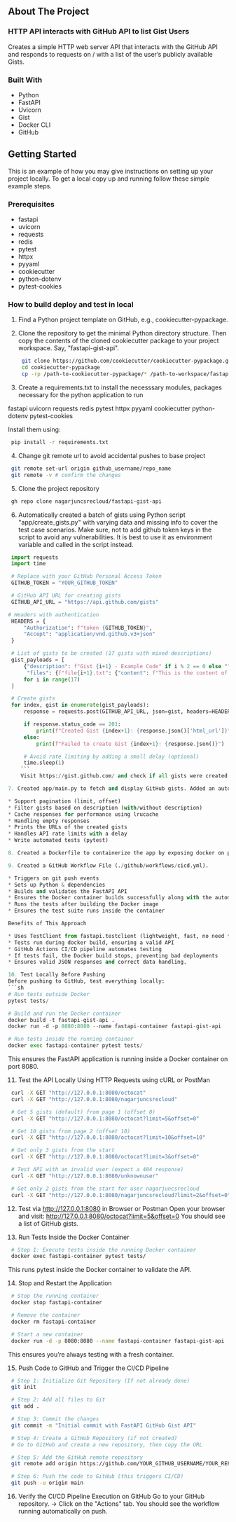 <!-- ABOUT THE PROJECT -->
## About The Project
### HTTP API interacts with GitHub API to list Gist Users

Creates a simple HTTP web server API that interacts with the GitHub API and responds to requests on /<USER> with a list of the user’s publicly available Gists.

### Built With

* Python
* FastAPI
* Uvicorn
* Gist
* Docker CLI
* GitHub

<!-- GETTING STARTED -->
## Getting Started

This is an example of how you may give instructions on setting up your project locally.
To get a local copy up and running follow these simple example steps.

### Prerequisites

* fastapi
* uvicorn
* requests
* redis
* pytest
* httpx
* pyyaml
* cookiecutter
* python-dotenv
* pytest-cookies

### How to build deploy and test in local

1. Find a Python project template on GitHub, e.g., cookiecutter-pypackage.

2. Clone the repository to get the minimal Python directory structure. Then copy the contents of the cloned cookiecutter package to your project workspace. Say, "fastapi-gist-api".
   ```sh
    git clone https://github.com/cookiecutter/cookiecutter-pypackage.git
    cd cookiecutter-pypackage
    cp -rp /path-to-cookiecutter-pypackage/* /path-to-workspace/fastapi-gist-api/
   ```

3. Create a requirements.txt to install the necesssary modules, packages necessary for the python application to run

fastapi
uvicorn
requests
redis
pytest
httpx
pyyaml
cookiecutter
python-dotenv
pytest-cookies

Install them using:
  ```sh
   pip install -r requirements.txt
  ```

4. Change git remote url to avoid accidental pushes to base project
  ```sh
   git remote set-url origin github_username/repo_name
   git remote -v # confirm the changes
  ```
5. Clone the project repository
  ```sh
   gh repo clone nagarjuncsrecloud/fastapi-gist-api
  ```
6. Automatically created a batch of gists using Python script "app/create_gists.py" with varying data and missing info to cover the test case scenarios. Make sure, not to add github token keys in the script to avoid any vulnerabilities. It is best to use it as environment variable and called in the script instead.
  ```python
   import requests
   import time

   # Replace with your GitHub Personal Access Token
   GITHUB_TOKEN = "YOUR_GITHUB_TOKEN"

   # GitHub API URL for creating gists
   GITHUB_API_URL = "https://api.github.com/gists"

  # Headers with authentication
   HEADERS = {
       "Authorization": f"token {GITHUB_TOKEN}",
       "Accept": "application/vnd.github.v3+json"
   }

   # List of gists to be created (17 gists with mixed descriptions)
   gist_payloads = [
       {"description": f"Gist {i+1} - Example Code" if i % 2 == 0 else "", "public": True,
        "files": {f"file{i+1}.txt": {"content": f"This is the content of Gist {i+1}"}}}
       for i in range(17)
   ]

   # Create gists
   for index, gist in enumerate(gist_payloads):
       response = requests.post(GITHUB_API_URL, json=gist, headers=HEADERS)

       if response.status_code == 201:
           print(f"Created Gist {index+1}: {response.json()['html_url']}")
       else:
           print(f"Failed to create Gist {index+1}: {response.json()}")

       # Avoid rate limiting by adding a small delay (optional)
       time.sleep(1)
      ```
      Visit https://gist.github.com/ and check if all gists were created in your GitHub account. You can skip to Step-10.

7. Created app/main.py to fetch and display GitHub gists. Added an automated test tests/test_main.py for the same to cover all functionalities. 

* Support pagination (limit, offset)
* Filter gists based on description (with/without description)
* Cache responses for performance using lrucache
* Handling empty responses
* Prints the URLs of the created gists
* Handles API rate limits with a delay
* Write automated tests (pytest)

8. Created a Dockerfile to containerize the app by exposing docker on port 8080.

9. Created a GitHub Workflow File (./github/workflows/cicd.yml).

* Triggers on git push events
* Sets up Python & dependencies
* Builds and validates the FastAPI API
* Ensures the Docker container builds successfully along with the automated test using pytest
* Runs the tests after building the Docker image
* Ensures the test suite runs inside the container

Benefits of This Approach

* Uses TestClient from fastapi.testclient (lightweight, fast, no need for external requests).
* Tests run during docker build, ensuring a valid API
* GitHub Actions CI/CD pipeline automates testing
* If tests fail, the Docker build stops, preventing bad deployments
* Ensures valid JSON responses and correct data handling.

10. Test Locally Before Pushing
Before pushing to GitHub, test everything locally:
```sh
 # Run tests outside Docker
 pytest tests/

 # Build and run the Docker container
 docker build -t fastapi-gist-api .
 docker run -d -p 8080:8080 --name fastapi-container fastapi-gist-api

 # Run tests inside the running container
 docker exec fastapi-container pytest tests/
```
This ensures the FastAPI application is running inside a Docker container on port 8080.

11. Test the API Locally Using HTTP Requests using cURL or PostMan
```sh
 curl -X GET "http://127.0.0.1:8080/octocat"
 curl -X GET "http://127.0.0.1:8080/nagarjuncsrecloud"

 # Get 5 gists (default) from page 1 (offset 0)
 curl -X GET "http://127.0.0.1:8080/octocat?limit=5&offset=0"

 # Get 10 gists from page 2 (offset 10)
 curl -X GET "http://127.0.0.1:8080/octocat?limit=10&offset=10"

 # Get only 3 gists from the start
 curl -X GET "http://127.0.0.1:8080/octocat?limit=3&offset=0"

 # Test API with an invalid user (expect a 404 response)
 curl -X GET "http://127.0.0.1:8080/unknownuser"

 # Get only 2 gists from the start for user nagarjuncsrecloud
 curl -X GET "http://127.0.0.1:8080/nagarjuncsrecloud?limit=2&offset=0"
```

12. Test via http://127.0.0.1:8080 in Browser or Postman
    Open your browser and visit:
        http://127.0.0.1:8080/octocat?limit=5&offset=0
    You should see a list of GitHub gists.

13. Run Tests Inside the Docker Container
```sh
 # Step 1: Execute tests inside the running Docker container
 docker exec fastapi-container pytest tests/
```
This runs pytest inside the Docker container to validate the API.

14. Stop and Restart the Application
```sh
 # Stop the running container
 docker stop fastapi-container

 # Remove the container
 docker rm fastapi-container

 # Start a new container
 docker run -d -p 8080:8080 --name fastapi-container fastapi-gist-api
```
This ensures you’re always testing with a fresh container.

15. Push Code to GitHub and Trigger the CI/CD Pipeline
```sh
 # Step 1: Initialize Git Repository (If not already done)
 git init

 # Step 2: Add all files to Git
 git add .

 # Step 3: Commit the changes
 git commit -m "Initial commit with FastAPI GitHub Gist API"

 # Step 4: Create a GitHub Repository (if not created)
 # Go to GitHub and create a new repository, then copy the URL

 # Step 5: Add the GitHub remote repository
 git remote add origin https://github.com/YOUR_GITHUB_USERNAME/YOUR_REPOSITORY.git

 # Step 6: Push the code to GitHub (this triggers CI/CD)
 git push -u origin main
```

16. Verify the CI/CD Pipeline Execution on GitHub
   Go to your GitHub repository. -> Click on the "Actions" tab. 
You should see the workflow running automatically on push.
